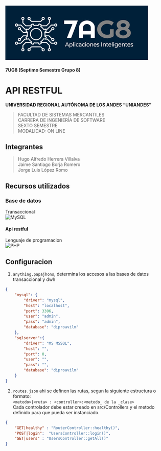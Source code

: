 ![7UG8](logo7UG8.jpg)
#### 7UG8 (Septimo Semestre Grupo 8)
# API RESTFUL

**UNIVERSIDAD REGIONAL AUTÓNOMA DE LOS ANDES 
“UNIANDES”** <br>
>FACULTAD DE SISTEMAS MERCANTILES <br>
CARRERA DE INGENIERÍA DE SOFTWARE <br>
SEXTO SEMESTRE <br>
MODALIDAD: ON LINE

## Integrantes
>Hugo Alfredo Herrera Villalva <br>
Jaime Santiago Borja Romero <br>
Jorge Luis López Romo <br>

## Recursos utilizados

### Base de datos
Transaccional <br>
![MySQL](https://img.shields.io/badge/mysql-4479A1.svg?style=for-the-badge&logo=mysql&logoColor=white)  <br>

#### Api restful
Lenguaje de programacion  <br>
![PHP](https://img.shields.io/badge/php-%23777BB4.svg?style=for-the-badge&logo=php&logoColor=white) 

## Configuracion

1. `anything.papajhons`, determina los accesos a las bases de datos transaccional y dwh
```json
{
    "mysql": {
        "driver": "mysql",
        "host": "localhost",
        "port": 3306,
        "user": "admin",
        "pass": "admin",
        "database": "diproavilm"
    },
    "sqlserver":{
        "driver": "MS MSSQL",
        "host": "",
        "port": 0,
        "user": "",
        "pass": "",
        "database": "diproavilm"
    }
}
```
2. `routes.json` ahi se definen las rutas, segun la siguiente estructura o formato: <br>
`<metodo>|<ruta> : <controller>:<metodo_ de la _clase>` <br>
Cada controlador debe estar creado en src/Controllers y el metodo definido para que pueda ser instanciado.
```json
{
    "GET|healthy" : "RouterController::healthy()",
    "POST|login":  "UsersController::login()",
    "GET|users" : "UsersController::getAll()"
}
```


